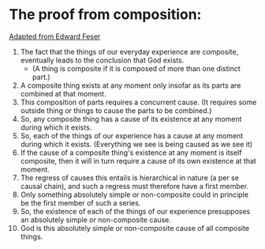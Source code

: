 # The proof from composition:

[Adapted from Edward Feser](https://www.amazon.com/Five-Proofs-Existence-Edward-Feser-ebook/dp/B0754MJFMG/ref=sr_1_1?ie=UTF8&qid=1503949386&sr=8-1&keywords=5+proofs+of+the+existence+of+god)

1. The fact that the things of our everyday experience are composite, eventually leads to the conclusion that God exists.
    - (A thing is composite if it is composed of more than one distinct part.)
2. A composite thing exists at any moment only insofar as its parts are combined at that moment.
3. This composition of parts requires a concurrent cause. (It requires some outside thing or things to cause the parts to be combined.)
4. So, any composite thing has a cause of its existence at any moment during which it exists.
5. So, each of the things of our experience has a cause at any moment during which it exists. (Everything we see is being caused as we see it)
6. If the cause of a composite thing's existence at any moment is itself composite, then it will in turn require a cause of its own existence at that moment.
7. The regress of causes this entails is hierarchical in nature (a per se causal chain), and such a regress must therefore have a first member.
8. Only something absolutely simple or non-composite could in principle be the first member of such a series.
9. So, the existence of each of the things of our experience presupposes an absolutely simple or non-composite cause.
10. God is this absolutely simple or non-composite cause of all composite things.
